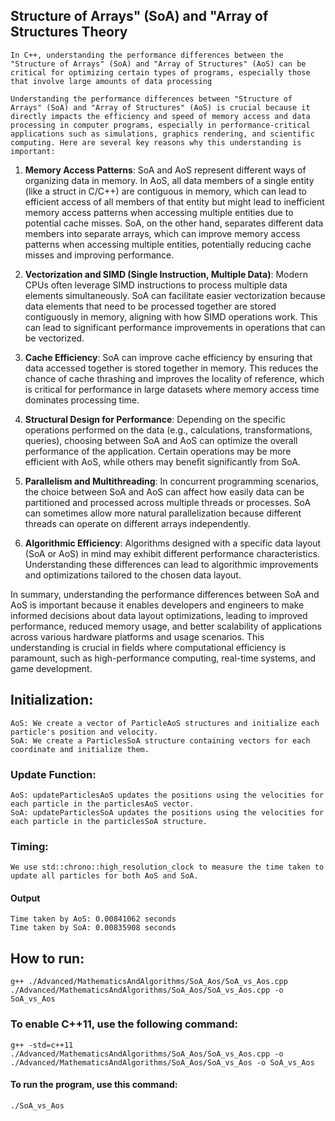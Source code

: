 ## Structure of Arrays" (SoA) and "Array of Structures Theory
    In C++, understanding the performance differences between the "Structure of Arrays" (SoA) and "Array of Structures" (AoS) can be critical for optimizing certain types of programs, especially those that involve large amounts of data processing

    Understanding the performance differences between "Structure of Arrays" (SoA) and "Array of Structures" (AoS) is crucial because it directly impacts the efficiency and speed of memory access and data processing in computer programs, especially in performance-critical applications such as simulations, graphics rendering, and scientific computing. Here are several key reasons why this understanding is important:

1. **Memory Access Patterns**: SoA and AoS represent different ways of organizing data in memory. In AoS, all data members of a single entity (like a struct in C/C++) are contiguous in memory, which can lead to efficient access of all members of that entity but might lead to inefficient memory access patterns when accessing multiple entities due to potential cache misses. SoA, on the other hand, separates different data members into separate arrays, which can improve memory access patterns when accessing multiple entities, potentially reducing cache misses and improving performance.

2. **Vectorization and SIMD (Single Instruction, Multiple Data)**: Modern CPUs often leverage SIMD instructions to process multiple data elements simultaneously. SoA can facilitate easier vectorization because data elements that need to be processed together are stored contiguously in memory, aligning with how SIMD operations work. This can lead to significant performance improvements in operations that can be vectorized.

3. **Cache Efficiency**: SoA can improve cache efficiency by ensuring that data accessed together is stored together in memory. This reduces the chance of cache thrashing and improves the locality of reference, which is critical for performance in large datasets where memory access time dominates processing time.

4. **Structural Design for Performance**: Depending on the specific operations performed on the data (e.g., calculations, transformations, queries), choosing between SoA and AoS can optimize the overall performance of the application. Certain operations may be more efficient with AoS, while others may benefit significantly from SoA.

5. **Parallelism and Multithreading**: In concurrent programming scenarios, the choice between SoA and AoS can affect how easily data can be partitioned and processed across multiple threads or processes. SoA can sometimes allow more natural parallelization because different threads can operate on different arrays independently.

6. **Algorithmic Efficiency**: Algorithms designed with a specific data layout (SoA or AoS) in mind may exhibit different performance characteristics. Understanding these differences can lead to algorithmic improvements and optimizations tailored to the chosen data layout.

In summary, understanding the performance differences between SoA and AoS is important because it enables developers and engineers to make informed decisions about data layout optimizations, leading to improved performance, reduced memory usage, and better scalability of applications across various hardware platforms and usage scenarios. This understanding is crucial in fields where computational efficiency is paramount, such as high-performance computing, real-time systems, and game development.

## Initialization:
    AoS: We create a vector of ParticleAoS structures and initialize each particle's position and velocity.
    SoA: We create a ParticlesSoA structure containing vectors for each coordinate and initialize them.

### Update Function:
    AoS: updateParticlesAoS updates the positions using the velocities for each particle in the particlesAoS vector.
    SoA: updateParticlesSoA updates the positions using the velocities for each particle in the particlesSoA structure.
### Timing:
    We use std::chrono::high_resolution_clock to measure the time taken to update all particles for both AoS and SoA.

#### Output
    Time taken by AoS: 0.00841062 seconds
    Time taken by SoA: 0.00835908 seconds    

## How to run:
    g++ ./Advanced/MathematicsAndAlgorithms/SoA_Aos/SoA_vs_Aos.cpp ./Advanced/MathematicsAndAlgorithms/SoA_Aos/SoA_vs_Aos.cpp -o SoA_vs_Aos 
### To enable C++11, use the following command:
    g++ -std=c++11 ./Advanced/MathematicsAndAlgorithms/SoA_Aos/SoA_vs_Aos.cpp -o ./Advanced/MathematicsAndAlgorithms/SoA_Aos/SoA_vs_Aos -o SoA_vs_Aos 
#### To run the program, use this command:
    ./SoA_vs_Aos
